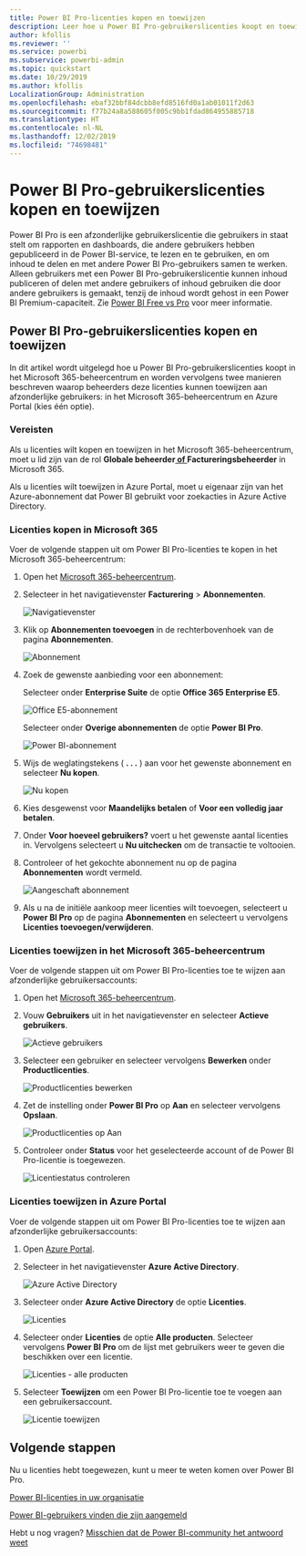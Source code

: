 ```yaml
---
title: Power BI Pro-licenties kopen en toewijzen
description: Leer hoe u Power BI Pro-gebruikerslicenties koopt en toewijst, zodat uw gebruikers toegang hebben tot inhoud en kunnen samenwerken met collega's in de Power BI-service.
author: kfollis
ms.reviewer: ''
ms.service: powerbi
ms.subservice: powerbi-admin
ms.topic: quickstart
ms.date: 10/29/2019
ms.author: kfollis
LocalizationGroup: Administration
ms.openlocfilehash: ebaf32bbf84dcbb8efd8516fd0a1ab01011f2d63
ms.sourcegitcommit: f77b24a8a588605f005c9bb1fdad864955885718
ms.translationtype: HT
ms.contentlocale: nl-NL
ms.lasthandoff: 12/02/2019
ms.locfileid: "74698481"
---
```

# <a name="purchase-and-assign-power-bi-pro-user-licenses"></a>Power BI Pro-gebruikerslicenties kopen en toewijzen

Power BI Pro is een afzonderlijke gebruikerslicentie die gebruikers in staat stelt om rapporten en dashboards, die andere gebruikers hebben gepubliceerd in de Power BI-service, te lezen en te gebruiken, en om inhoud te delen en met andere Power BI Pro-gebruikers samen te werken. Alleen gebruikers met een Power BI Pro-gebruikerslicentie kunnen inhoud publiceren of delen met andere gebruikers of inhoud gebruiken die door andere gebruikers is gemaakt, tenzij de inhoud wordt gehost in een Power BI Premium-capaciteit. Zie [Power BI Free vs Pro](service-features-license-type.md) voor meer informatie.

## <a name="purchase-and-assign-power-bi-pro-user-licenses"></a>Power BI Pro-gebruikerslicenties kopen en toewijzen

In dit artikel wordt uitgelegd hoe u Power BI Pro-gebruikerslicenties koopt in het Microsoft 365-beheercentrum en worden vervolgens twee manieren beschreven waarop beheerders deze licenties kunnen toewijzen aan afzonderlijke gebruikers: in het Microsoft 365-beheercentrum en Azure Portal (kies één optie).

### <a name="prerequisites"></a>Vereisten

Als u licenties wilt kopen en toewijzen in het Microsoft 365-beheercentrum, moet u lid zijn van de rol **Globale beheerder[ of ](https://support.office.com/article/about-office-365-admin-roles-da585eea-f576-4f55-a1e0-87090b6aaa9d)Factureringsbeheerder** in Microsoft 365.

Als u licenties wilt toewijzen in Azure Portal, moet u eigenaar zijn van het Azure-abonnement dat Power BI gebruikt voor zoekacties in Azure Active Directory.

### <a name="purchase-licenses-in-microsoft-365"></a>Licenties kopen in Microsoft 365

Voer de volgende stappen uit om Power BI Pro-licenties te kopen in het Microsoft 365-beheercentrum:

1. Open het [Microsoft 365-beheercentrum](https://portal.office.com/adminportal/home#/homepage).

2. Selecteer in het navigatievenster **Facturering** > **Abonnementen**.

    ![Navigatievenster](media/service-admin-purchasing-power-bi-pro/service-purchasing-power-bi-pro-01.png)

3. Klik op **Abonnementen toevoegen** in de rechterbovenhoek van de pagina **Abonnementen**.

    ![Abonnement](media/service-admin-purchasing-power-bi-pro/service-purchasing-power-bi-pro-02.png)

4. Zoek de gewenste aanbieding voor een abonnement:

    Selecteer onder **Enterprise Suite** de optie **Office 365 Enterprise E5**.

    ![Office E5-abonnement](media/service-admin-purchasing-power-bi-pro/service-purchasing-power-bi-pro-03.png)

    Selecteer onder **Overige abonnementen** de optie **Power BI Pro**.

    ![Power BI-abonnement](media/service-admin-purchasing-power-bi-pro/service-purchasing-power-bi-pro-04.png)

5. Wijs de weglatingstekens ( **. . .** ) aan voor het gewenste abonnement en selecteer **Nu kopen**.

    ![Nu kopen](media/service-admin-purchasing-power-bi-pro/service-purchasing-power-bi-pro-05.png)

6. Kies desgewenst voor **Maandelijks betalen** of **Voor een volledig jaar betalen**.

7. Onder **Voor hoeveel gebruikers?** voert u het gewenste aantal licenties in. Vervolgens selecteert u **Nu uitchecken** om de transactie te voltooien.

8. Controleer of het gekochte abonnement nu op de pagina **Abonnementen** wordt vermeld.

   ![Aangeschaft abonnement](media/service-admin-purchasing-power-bi-pro/service-purchasing-power-bi-pro-06.png)

9. Als u na de initiële aankoop meer licenties wilt toevoegen, selecteert u **Power BI Pro** op de pagina **Abonnementen** en selecteert u vervolgens **Licenties toevoegen/verwijderen**.

### <a name="assign-licenses-in-the-microsoft-365-admin-center"></a>Licenties toewijzen in het Microsoft 365-beheercentrum

Voer de volgende stappen uit om Power BI Pro-licenties toe te wijzen aan afzonderlijke gebruikersaccounts:

1. Open het [Microsoft 365-beheercentrum](https://portal.office.com/adminportal/home#/homepage).

2. Vouw **Gebruikers** uit in het navigatievenster en selecteer **Actieve gebruikers**.

    ![Actieve gebruikers](media/service-admin-purchasing-power-bi-pro/service-assigning-power-bi-pro-licenses-05.png)

3. Selecteer een gebruiker en selecteer vervolgens **Bewerken** onder **Productlicenties**.

    ![Productlicenties bewerken](media/service-admin-purchasing-power-bi-pro/service-assigning-power-bi-pro-licenses-06.png)

4. Zet de instelling onder **Power BI Pro** op **Aan** en selecteer vervolgens **Opslaan**.

    ![Productlicenties op Aan](media/service-admin-purchasing-power-bi-pro/service-assigning-power-bi-pro-licenses-07.png)

5. Controleer onder **Status** voor het geselecteerde account of de Power BI Pro-licentie is toegewezen.

    ![Licentiestatus controleren](media/service-admin-purchasing-power-bi-pro/service-assigning-power-bi-pro-licenses-08.png)

### <a name="assign-licenses-in-the-azure-portal"></a>Licenties toewijzen in Azure Portal

Voer de volgende stappen uit om Power BI Pro-licenties toe te wijzen aan afzonderlijke gebruikersaccounts:

1. Open [Azure Portal](https://ms.portal.azure.com/#@microsoft.onmicrosoft.com/dashboard/private/39bc3cf7-31a4-43f6-954c-f2d69ca2f0).

2. Selecteer in het navigatievenster **Azure Active Directory**.

    ![Azure Active Directory](media/service-admin-purchasing-power-bi-pro/service-assigning-power-bi-pro-licenses-01.png)

3. Selecteer onder **Azure Active Directory** de optie **Licenties**.

    ![Licenties](media/service-admin-purchasing-power-bi-pro/service-assigning-power-bi-pro-licenses-02.png)

4. Selecteer onder **Licenties** de optie **Alle producten**. Selecteer vervolgens **Power BI Pro** om de lijst met gebruikers weer te geven die beschikken over een licentie.

    ![Licenties - alle producten](media/service-admin-purchasing-power-bi-pro/service-assigning-power-bi-pro-licenses-03.png)

5. Selecteer **Toewijzen** om een Power BI Pro-licentie toe te voegen aan een gebruikersaccount.

    ![Licentie toewijzen](media/service-admin-purchasing-power-bi-pro/service-assigning-power-bi-pro-licenses-04.png)

## <a name="next-steps"></a>Volgende stappen

Nu u licenties hebt toegewezen, kunt u meer te weten komen over Power BI Pro.

[Power BI-licenties in uw organisatie](service-admin-licensing-organization.md)

[Power BI-gebruikers vinden die zijn aangemeld](service-admin-access-usage.md)

Hebt u nog vragen? [Misschien dat de Power BI-community het antwoord weet](https://community.powerbi.com/)
